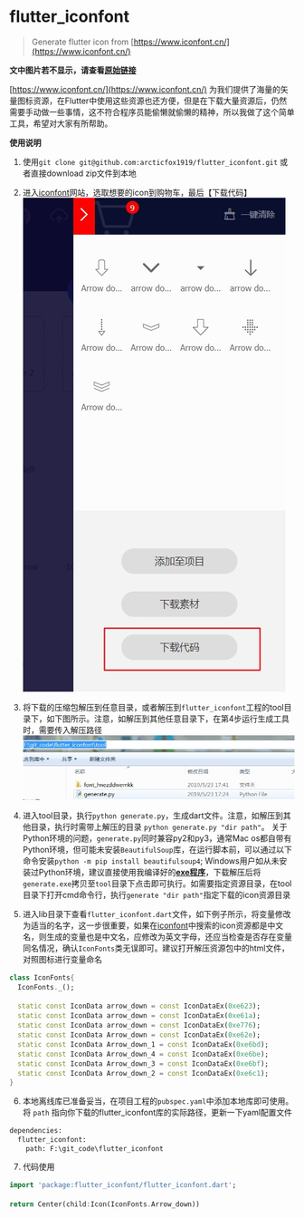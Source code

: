 # flutter_iconfont
> Generate flutter icon from [https://www.iconfont.cn/](https://www.iconfont.cn/)


**文中图片若不显示，请查看[原始链接](https://arcticfox.blog.csdn.net/article/details/90485919)**


[https://www.iconfont.cn/](https://www.iconfont.cn/) 为我们提供了海量的矢量图标资源，在Flutter中使用这些资源也还方便，但是在下载大量资源后，仍然需要手动做一些事情，这不符合程序员能偷懒就偷懒的精神，所以我做了这个简单工具，希望对大家有所帮助。


**使用说明**

1. 使用`git clone git@github.com:arcticfox1919/flutter_iconfont.git` 或者直接download zip文件到本地
2. 进入[iconfont](https://www.iconfont.cn/)网站，选取想要的icon到购物车，最后【下载代码】
![](https://github.com/arcticfox1919/ImageHosting/blob/master/Snipaste_2019-05-23_16-57-40.jpg?raw=true)

3. 将下载的压缩包解压到任意目录，或者解压到`flutter_iconfont`工程的tool目录下，如下图所示。注意，如解压到其他任意目录下，在第4步运行生成工具时，需要传入解压路径
![](https://github.com/arcticfox1919/ImageHosting/blob/master/Snipaste_2019-05-23_18-20-19.jpg?raw=true)

4. 进入tool目录，执行`python generate.py`，生成dart文件。注意，如解压到其他目录，执行时需带上解压的目录 `python generate.py "dir path"`。
  关于Python环境的问题，`generate.py`同时兼容py2和py3，通常Mac os都自带有Python环境，但可能未安装`BeautifulSoup`库，在运行脚本前，可以通过以下命令安装`python -m pip install beautifulsoup4`; Windows用户如从未安装过Python环境，建议直接使用我编译好的[**exe程序**](https://github.com/arcticfox1919/flutter_iconfont/releases)，下载解压后将`generate.exe`拷贝至`tool`目录下点击即可执行。如需要指定资源目录，在tool目录下打开cmd命令行，执行`generate "dir path"`指定下载的icon资源目录

5. 进入lib目录下查看`flutter_iconfont.dart`文件，如下例子所示，将变量修改为适当的名字，这一步很重要，如果在[iconfont](https://www.iconfont.cn/)中搜索的icon资源都是中文名，则生成的变量也是中文名，应修改为英文字母，还应当检查是否存在变量同名情况，确认`IconFonts`类无误即可。建议打开解压资源包中的html文件，对照图标进行变量命名

  ```dart
  class IconFonts{
    IconFonts._();

    static const IconData arrow_down = const IconDataEx(0xe623);
    static const IconData arrow_down = const IconDataEx(0xe61a);
    static const IconData arrow_down = const IconDataEx(0xe776);
    static const IconData Arrow_down = const IconDataEx(0xe62e);
    static const IconData Arrow_down_1 = const IconDataEx(0xe6bd);
    static const IconData Arrow_down_4 = const IconDataEx(0xe6be);
    static const IconData Arrow_down_3 = const IconDataEx(0xe6bf);
    static const IconData Arrow_down_2 = const IconDataEx(0xe6c1);
  }
 
  ```

6. 本地离线库已准备妥当，在项目工程的`pubspec.yaml`中添加本地库即可使用。将 `path` 指向你下载的flutter_iconfont库的实际路径，更新一下yaml配置文件

  ```
  dependencies:
    flutter_iconfont:
      path: F:\git_code\flutter_iconfont
  ```

7. 代码使用
  ```dart
  import 'package:flutter_iconfont/flutter_iconfont.dart';
  
  return Center(child:Icon(IconFonts.Arrow_down))
  ```
  
